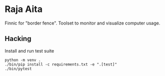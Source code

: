# Raja Aita

Finnic for "border fence". Toolset to monitor and visualize computer usage.

## Hacking

Install and run test suite

    python -m venv .
    ./bin/pip install -c requirements.txt -e ".[test]"
    ./bin/pytest
